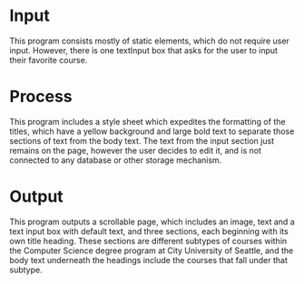 # Input
This program consists mostly of static elements, which do not require user input. However, there is one textInput box
that asks for the user to input their favorite course.
# Process
This program includes a style sheet which expedites the formatting of the titles, which have a yellow background
and large bold text to separate those sections of text from the body text. The text from the input section just remains on the page, however the user decides to edit it, and is not connected to any database or other storage
mechanism. 
# Output
This program outputs a scrollable page, which includes an image, text and a text input box with default text,
and three sections, each beginning with its own title heading. These sections are different subtypes of courses 
within the Computer Science degree program at City University of Seattle, and the body text underneath the headings
include the courses that fall under that subtype.

